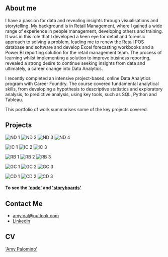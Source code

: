 ## About me 
I have a passion for data and revealing insights through visualisations and storytelling. My background is in Retail Management, where I gained a wide range of experience in people management, developing others and training. It was in this role that I developed a keen eye for detail and forensic approach to solving a problem, leading me to renew the Retail POS database and software and develop Excel forecasting workbooks and a Power BI reporting solution for the retail management team.
The process of learning whilst implementing a solution to improve business reporting, revealed a strong desire to continue seeking insights from data and ultimately, a career change into Data Analytics. 

I recently completed an intensive project-based, online Data Analytics program with Career Foundry. The course covered fundamental analytical skills, from developing a hypothesis to descriptive statistics and exploratory analysis, to predictive analysis, using key tools, such as SQL, Python and Tableau.

This portfolio of work summarises some of the key projects covered.


## Projects


![ND 1](https://user-images.githubusercontent.com/106022246/183281675-8353b34b-8f60-4f8d-8fc4-c93112a3aadb.png)
![ND 2](https://user-images.githubusercontent.com/106022246/183281677-b8b65496-59be-4cbf-b871-5f95dd432342.png)
![ND 3](https://user-images.githubusercontent.com/106022246/183281678-2328f9e7-6843-4c7c-83e1-5f83edaa4ce5.png)
![ND 4](https://user-images.githubusercontent.com/106022246/183281680-f9091174-349c-43e6-bfae-ae26c949a087.png)

![IC 1](https://user-images.githubusercontent.com/106022246/183281689-8c076489-8153-4a8d-adb0-45b8ad8d55fb.png)
![IC 2](https://user-images.githubusercontent.com/106022246/183281690-87b05e4f-643e-480c-9eb5-a73198e93a38.png)
![IC 3](https://user-images.githubusercontent.com/106022246/183281691-e471b617-175d-4e88-a981-3552a6ec5de0.png)

![RB 1](https://user-images.githubusercontent.com/106022246/183281694-1c87ffe0-ed49-482a-968a-c614e61889b1.png)
![RB 2](https://user-images.githubusercontent.com/106022246/183281697-5e078d65-25a4-4b43-afa8-5d31bb6e945b.png)
![RB 3](https://user-images.githubusercontent.com/106022246/183281698-fedb2196-bdda-4e26-b906-91b53ce8ff80.png)

![GC 1](https://user-images.githubusercontent.com/106022246/183281711-0f268edf-2a43-4484-9361-797dde951b82.png)
![GC 2](https://user-images.githubusercontent.com/106022246/183281713-ddf6f943-0aa7-4c30-a1c0-f01875ebed3d.png)
![GC 3](https://user-images.githubusercontent.com/106022246/183281714-bb9d7572-2ad8-475a-8237-f92b0aaf7e8a.png)

![CD 1](https://user-images.githubusercontent.com/106022246/183281717-5a145250-1e4b-49d9-8e68-29247d55c0b7.png)
![CD 2](https://user-images.githubusercontent.com/106022246/183281718-465e40c1-6f08-4a4d-b285-19f490a1f1fd.png)
![CD 3](https://user-images.githubusercontent.com/106022246/183281719-545c0c64-4bd9-4de6-bbba-f883103e35e8.png)

#### To see the ['code'](https://github.com/amypal) and ['storyboards'](https://public.tableau.com/app/profile/amy.palomino)

## Contact Me 
- <amy.pal@outlook.com>
- [Linkedin](www.linkedin.com/in/amy-palomino-92894a221)

## CV

['Amy Palomino'](https://github.com/amypal/amypal.github.io/files/9275636/Amy_CV.pdf)
